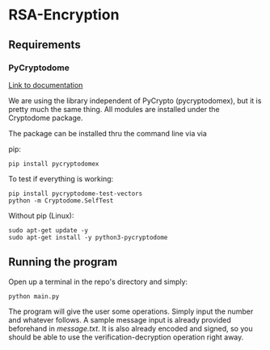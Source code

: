 # RSA-Encryption

## Requirements

### PyCryptodome
[Link to documentation](https://pycryptodome.readthedocs.io/en/latest/src/introduction.html)

We are using the library independent of PyCrypto (pycryptodomex), but it is pretty much the same thing. All modules are installed under the Cryptodome package.

The package can be installed thru the command line via via 

pip:
```
pip install pycryptodomex
```

To test if everything is working:
```
pip install pycryptodome-test-vectors
python -m Cryptodome.SelfTest
```

Without pip (Linux):
```
sudo apt-get update -y
sudo apt-get install -y python3-pycryptodome
```

## Running the program

Open up a terminal in the repo's directory and simply:
```
python main.py
```

The program will give the user some operations. Simply input the number and whatever follows. A sample message input is already provided beforehand in *message.txt*. It is also already encoded and signed, so you should be able to use the verification-decryption operation right away.